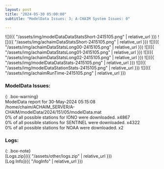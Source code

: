 ```yaml
---
layout: post
title: "2024-05-30 05:00:00"
subtitle: "ModelData Issues: 3; A-CHAIM System Issues: 0"

---
```


![]({{ "/assets/img/modelDataDataStatsShort-2415105.png" | relative_url }})
![]({{ "/assets/img/achaimDataStatsShort-2415105.png" | relative_url }})
![]({{ "/assets/img/achaimDataStatsLong00-2415105.png" | relative_url }})
![]({{ "/assets/img/achaimDataStatsLong01-2415105.png" | relative_url }})
![]({{ "/assets/img/achaimDataStatsLong02-2415105.png" | relative_url }})
![]({{ "/assets/img/modelDataDataStats-2415105.png" | relative_url }})
![]({{ "/assets/img/modelDataStationStats-2415105.png" | relative_url }})
![]({{ "/assets/img/achaimRunTime-2415105.png" | relative_url }})


### ModelData Issues:  
  
{: .box-warning}  
 ModelData report for 30-May-2024 05:15:08   
 /home/chaim/ACHAIM_SERVER/A-CHAIM/modelData/2024/151/05/modelData.mat   
 0% of all possible stations for IONO were downloaded. x4867   
 0% of all possible stations for SENTINEL were downloaded. x4322   
 0% of all possible stations for NOAA were downloaded. x2   
  


### Logs:  
  
{: .box-note}  
[Logs.zip]({{ "/assets/other/logs.zip" | relative_url }})  
[Log Info]({{ "/logInfo" | relative_url }})  
